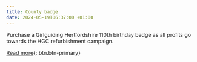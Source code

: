 ```yaml
---
title: County badge
date: 2024-05-19T06:37:00 +01:00
---
```

Purchase a Girlguiding Hertfordshire 110th birthday badge as all profits go towards the HGC refurbishment campaign.

[Read more](/news/110th-birthday-badges/){:.btn.btn-primary}
